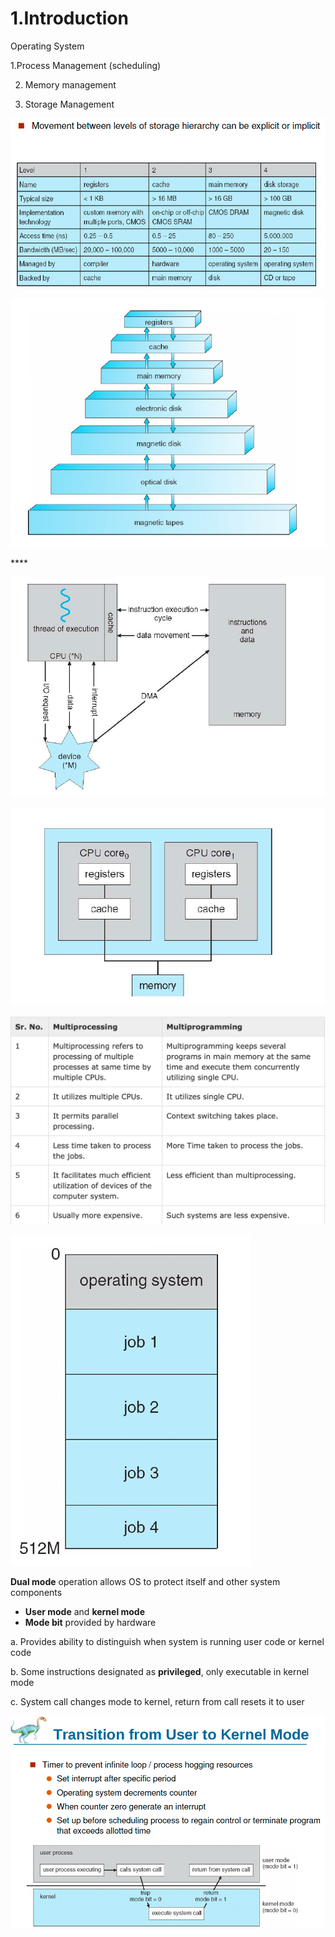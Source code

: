 # 1.Introduction

Operating System 

1.Process Management \(scheduling\) 

2. Memory management

3. Storage Management

![Performance of Various Level of Storages](../.gitbook/assets/image%20%2855%29.png)

![Storage and Device Hierarchy ](../.gitbook/assets/image%20%28129%29.png)

\*\*\*\*

![How modern computer works](../.gitbook/assets/image%20%28141%29.png)

![A dual core design](../.gitbook/assets/image%20%2884%29.png)

![Difference between Multi-processing vs Multi-programming](../.gitbook/assets/image%20%28143%29.png)

![Memory Layout of Multi-programmed System](../.gitbook/assets/image%20%2863%29.png)

**Dual mode** operation allows OS to protect itself and other system components

* **User mode** and **kernel mode** 
* **Mode bit** provided by hardware

a. Provides ability to distinguish when system is running user code or kernel code

b. Some instructions designated as **privileged**, only executable in kernel mode

c. System call changes mode to kernel, return from call resets it to user

![](../.gitbook/assets/image%20%28127%29.png)

